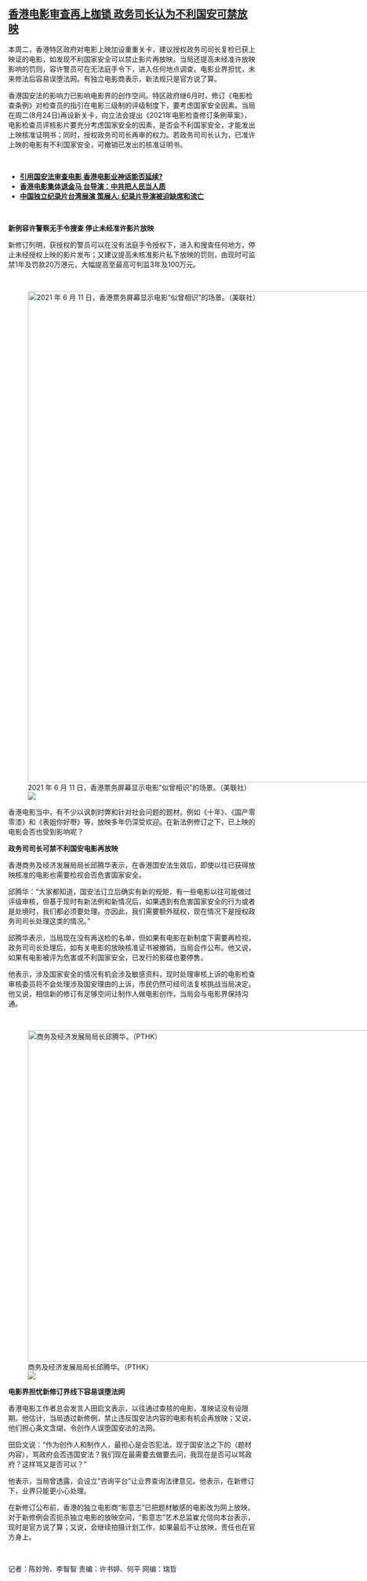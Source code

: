 <!--1629817429000-->
[香港电影审查再上枷锁   政务司长认为不利国安可禁放映](https://www.rfa.org/mandarin/yataibaodao/gangtai/ec-08242021075222.html)
------

<p>本周二，香港特区政府对电影上映加设重重关卡，建议授权政务司司长复检已获上映证的电影，如发现不利国家安全可以禁止影片再放映。当局还提高未经准许放映影响的罚则，容许警员可在无法庭手令下，进入任何地点调查。电影业界担忧，未来修法后容易误堕法网。有独立电影商表示，新法规只是官方说了算。</p><p>香港国安法的影响力已影响电影界的创作空间。特区政府继6月时，修订《电影检查条例》对检查员的指引在电影三级制的评级制度下，要考虑国家安全因素。当局在周二(8月24日)再设新关卡，向立法会提出《2021年电影检查修订条例草案》，电影检查员评核影片要充分考虑国家安全的因素，是否会不利国家安全，才能发出上映核准证明书；同时，授权政务司司长再审的权力。若政务司司长认为，已准许上映的电影有不利国家安全，可撤销已发出的核准证明书。</p><p><br/></p><ul><li><a href="https://www.rfa.org/mandarin/yataibaodao/gangtai/ac-06112021034618.html"><strong>引用国安法审查电影 香港电影业神话能否延续?</strong></a></li><li><a href="https://www.rfa.org/mandarin/yataibaodao/gangtai/hx1-08082019133404.html"><strong>香港电影集体退金马 台导演：中共把人民当人质</strong></a></li><li><a href="https://www.rfa.org/mandarin/yataibaodao/gangtai/hx1-10302020070532.html"><strong>中国独立纪录片台湾展演 策展人: 纪录片导演被迫缺席和流亡</strong></a></li></ul><p><br/></p><p><strong>新例容许警察无手令搜查 停止未经准许影片放映</strong></p><p>新修订列明，获授权的警员可以在没有法庭手令授权下，进入和搜查任何地方，停止未经授权上映的影片发布；又建议提高未核准影片私下放映的罚则，由现时可监禁1年及罚款20万港元，大幅提高至最高可判监3年及100万元。</p><p><br/></p><p><figure class="image-richtext image-inline captioned" style="width:1500px;"><img alt="2021 年 6 月 11 日，香港票务屏幕显示电影“似曾相识”的场景。（美联社）" height="1000" src="https://www.rfa.org/mandarin/yataibaodao/gangtai/ec-08242021075222.html/ap21236303573552.jpg/@@images/fb552078-7d53-45f4-ab11-d1784205e33c.jpeg" title="AP21236303573552.jpg" width="1500"/><figcaption class="image-caption">2021 年 6 月 11 日，香港票务屏幕显示电影“似曾相识”的场景。（美联社）</figcaption><small></small><div id="zoomattribute"><a data-caption="2021 年 6 月 11 日，香港票务屏幕显示电影“似曾相识”的场景。（美联社）" data-fancybox="" href="https://www.rfa.org/mandarin/yataibaodao/gangtai/ec-08242021075222.html/ap21236303573552.jpg" id="single_image" title="2021 年 6 月 11 日，香港票务屏幕显示电影“似曾相识”的场景。（美联社）"><img src="/++plone++rfa-resources/img/icon-zoom.png"/></a></div></figure></p><p>香港电影当中，有不少以讽刺时弊和针对社会问题的题材。例如《十年》、《国产零零漆》和《表姐你好嘢》等，放映多年仍深受欢迎。在新法例修订之下，已上映的电影会否也受到影响呢？</p><p><strong>政务司司长可禁不利国安电影再放映</strong></p><p>香港商务及经济发展局局长邱腾华表示，在香港国安法生效后，即使以往已获得放映核准的电影也需要检视会否危害国家安全。</p><p>邱腾华：“大家都知道，国安法订立后确实有新的规矩，有一些电影以往可能做过评级审核，但基于现时有新法例和新情况后，如果遇到有危害国家安全的行为或者是处境时，我们都必须要处理。亦因此，我们需要额外赋权，现在情况下是授权政务司司长处理这类的情况。”</p><p>邱腾华表示，当局现在没有再送检的名单，但如果有电影在新制度下需要再检视，政务司司长处理后，如有关电影的放映核准证书被撤销，当局会作公布。他又说，如果有电影被评为危害或不利国家安全，已发行的影碟也要停售。</p><p>他表示，涉及国家安全的情况有机会涉及敏感资料，现时处理审核上诉的电影检查审核委员将不会处理涉及国安理由的上诉，市民仍然可经司法复核挑战当局决定。他又说，相信新的修订有足够空间让制作人做电影创作，当局会与电影界保持沟通。</p><p><br/></p><p><figure class="image-richtext image-inline captioned" style="width:1200px;"><img alt="商务及经济发展局局长邱腾华。（PTHK）" height="675" src="https://www.rfa.org/mandarin/yataibaodao/gangtai/ec-08242021075222.html/1629781396-61247d9.jpg/@@images/e653f0b3-f03c-41ee-b713-4341fc57651f.jpeg" title="1629781396-61247d9.jpg" width="1200"/><figcaption class="image-caption">商务及经济发展局局长邱腾华。（PTHK）</figcaption><small></small><div id="zoomattribute"><a data-caption="商务及经济发展局局长邱腾华。（PTHK）" data-fancybox="" href="https://www.rfa.org/mandarin/yataibaodao/gangtai/ec-08242021075222.html/1629781396-61247d9.jpg" id="single_image" title="商务及经济发展局局长邱腾华。（PTHK）"><img src="/++plone++rfa-resources/img/icon-zoom.png"/></a></div></figure></p><p><strong>电影界担忧新修订界线下容易误堕法网</strong></p><p>香港电影工作者总会发言人田启文表示，以往通过查核的电影，准映证没有设限期。他估计，当局透过新修例，禁止违反国安法内容的电影有机会再放映；又说，他们担心条文含煳，令创作人误堕国安法的法网。</p><p>田启文说：“作为创作人和制作人，最担心是会否犯法。现于国安法之下的（题材内容），骂政府会否违国安法？我们现在最需要去做要去问，我现在是否可以骂政府？这样骂又是否可以？”</p><p>他表示，当局曾透露，会设立”咨询平台”让业界查询法律意见。他表示，在新修订下，业界只能更小心处理。</p><p>在新修订公布前，香港的独立电影商“影意志”已把题材敏感的电影改为网上放映。对于新修例会否扼杀独立电影的放映空间，“影意志”艺术总监崔允信向本台表示，现时是官方说了算；又说，会继续拍摄计划工作，如果最后不让放映，责任也在官方身上。</p><p><br/></p><p>记者：陈妙玲、李智智 责编：许书婷、何平 网编：瑞哲</p>
